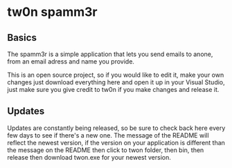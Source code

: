tw0n spamm3r
============

Basics
------

The spamm3r is a simple application that lets you send emails to anone, from an email adress and name you provide.  

This is an open source project, so if you would like to edit it, make your own changes just download everything here and open it up in your Visual Studio, just make sure you give credit to tw0n if you make changes and release it.  

Updates
-------

Updates are constantly being released, so be sure to check back here every few days to see if there's a new one. The message of the README will reflect the newest version, if the version on your application is different than the message on the README then click to twon folder, then bin, then release then download twon.exe for your newest version.